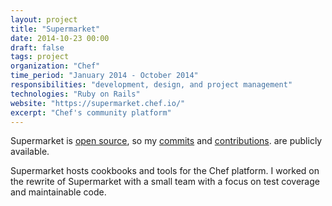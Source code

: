```yaml
---
layout: project
title: "Supermarket"
date: 2014-10-23 00:00
draft: false
tags: project
organization: "Chef"
time_period: "January 2014 - October 2014"
responsibilities: "development, design, and project management"
technologies: "Ruby on Rails"
website: "https://supermarket.chef.io/"
excerpt: "Chef's community platform"
---
```


Supermarket is [open source](https://github.com/chef/supermarket), so my
[commits](https://github.com/chef/supermarket/commits?author=brettchalupa)
and
[contributions](https://github.com/chef/supermarket/graphs/contributors).
are publicly available.

Supermarket hosts cookbooks and tools for the Chef platform. I worked on
the rewrite of Supermarket with a small team with a focus on test
coverage and maintainable code.
